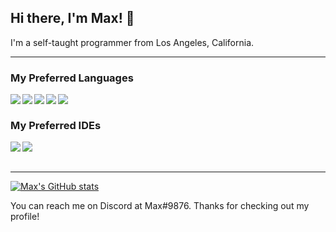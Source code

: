 ## Hi there, I'm Max! 👋

I'm a self-taught programmer from Los Angeles, California.

---

### My Preferred Languages
<img align="left" src="https://img.icons8.com/color/48/000000/java-coffee-cup-logo--v2.png"/> 
<img align="left" src="https://img.icons8.com/color/48/000000/javascript--v1.png"/> 
<img align="left" src="https://img.icons8.com/color/48/000000/nodejs.png"/> 
<img align="left" src="https://img.icons8.com/color/48/000000/html-5--v1.png"/> 
<img align="left" src="https://img.icons8.com/color/48/000000/css3.png"/> 
</br>

### My Preferred IDEs
<img align="left" src="https://img.icons8.com/color/48/000000/intellij-idea.png"/>
<img align="left" src="https://img.icons8.com/color/48/000000/webstorm.png"/>
</br>
</br>

---

[![Max's GitHub stats](https://github-readme-stats.vercel.app/api?username=exejar&show_icons=true&theme=radical)](https://github.com/anuraghazra/github-readme-stats)

You can reach me on Discord at Max#9876. Thanks for checking out my profile!
